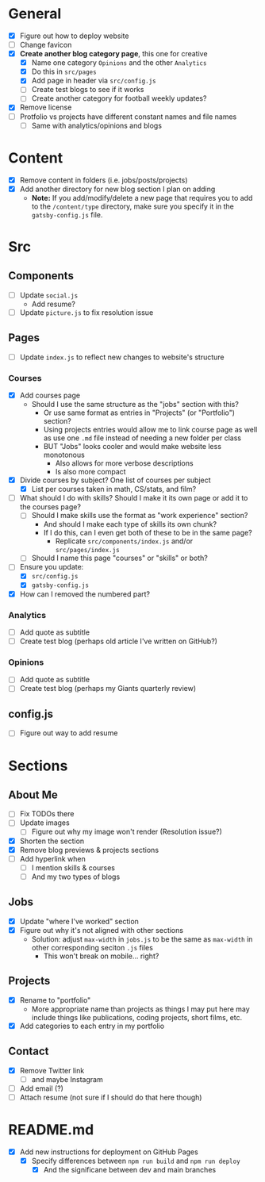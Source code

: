 # General

- [x] Figure out how to deploy website
- [ ] Change favicon
- [x] **Create another blog category page**, this one for creative
  - [x] Name one category `Opinions` and the other `Analytics`
  - [x] Do this in `src/pages`
  - [x] Add page in header via `src/config.js`
  - [ ] Create test blogs to see if it works
  - [ ] Create another category for football weekly updates?
- [x] Remove license
- [ ] Protfolio vs projects have different constant names and file names
  - [ ] Same with analytics/opinions and blogs

# Content

- [x] Remove content in folders (i.e. jobs/posts/projects)
- [x] Add another directory for new blog section I plan on adding
  - **Note:** If you add/modify/delete a new page that requires you to add to the `/content/type` directory, make sure you specify it in the `gatsby-config.js` file.

# Src

## Components

- [ ] Update `social.js`
  - Add resume?
- [ ] Update `picture.js` to fix resolution issue

## Pages

- [ ] Update `index.js` to reflect new changes to website's structure

### Courses

- [x] Add courses page
  - Should I use the same structure as the "jobs" section with this?
    - Or use same format as entries in "Projects" (or "Portfolio") section?
    - Using projects entries would allow me to link course page as well as use one `.md` file instead of needing a new folder per class
    - BUT "Jobs" looks cooler and would make website less monotonous
      - Also allows for more verbose descriptions
      - Is also more compact
- [x] Divide courses by subject? One list of courses per subject
  - [x] List per courses taken in math, CS/stats, and film?
- [ ] What should I do with skills? Should I make it its own page or add it to the courses page?
  - [ ] Should I make skills use the format as "work experience" section?
    - And should I make each type of skills its own chunk?
    - If I do this, can I even get both of these to be in the same page?
      - Replicate `src/components/index.js` and/or `src/pages/index.js`
  - [ ] Should I name this page "courses" or "skills" or both?
- [ ] Ensure you update:
  - [x] `src/config.js`
  - [x] `gatsby-config.js`
- [x] How can I removed the numbered part?

### Analytics

- [ ] Add quote as subtitle
- [ ] Create test blog (perhaps old article I've written on GitHub?)

### Opinions

- [ ] Add quote as subtitle
- [ ] Create test blog (perhaps my Giants quarterly review)

## config.js

- [ ] Figure out way to add resume

# Sections

## About Me

- [ ] Fix TODOs there
- [ ] Update images
  - [ ] Figure out why my image won't render (Resolution issue?)
- [x] Shorten the section
- [x] Remove blog previews & projects sections
- [ ] Add hyperlink when
  - [ ] I mention skills & courses
  - [ ] And my two types of blogs

## Jobs

- [x] Update "where I've worked" section
- [x] Figure out why it's not aligned with other sections
  - Solution: adjust `max-width` in `jobs.js` to be the same as `max-width` in other corresponding seciton `.js` files
    - This won't break on mobile... right?

## Projects

- [x] Rename to "portfolio"
  - More appropriate name than projects as things I may put here may include things like publications, coding projects, short films, etc.
- [x] Add categories to each entry in my portfolio

## Contact

- [x] Remove Twitter link
  - [ ] and maybe Instagram
- [ ] Add email (?)
- [ ] Attach resume (not sure if I should do that here though)

# README.md

- [x] Add new instructions for deployment on GitHub Pages
  - [x] Specify differences between `npm run build` and `npm run deploy`
    - [x] And the significane between dev and main branches

